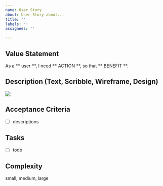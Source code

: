 ```yaml
---
name: User Story
about: User Story about...
title: ''
labels: ''
assignees: ''

---
```


## Value Statement
As a ** user **,
I need ** ACTION **,
so that ** BENEFIT **.

## Description (Text, Scribble, Wireframe, Design)
<img src="#"> 

## Acceptance Criteria
- [ ] descriptions

## Tasks
- [ ] todo

## Complexity
small, medium, large
